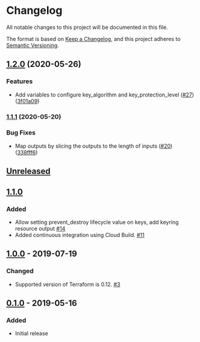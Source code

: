 # Changelog

All notable changes to this project will be documented in this file.

The format is based on
[Keep a Changelog](https://keepachangelog.com/en/1.0.0/),
and this project adheres to
[Semantic Versioning](https://semver.org/spec/v2.0.0.html).

## [1.2.0](https://www.github.com/terraform-google-modules/terraform-google-kms/compare/v1.1.1...v1.2.0) (2020-05-26)


### Features

* Add variables to configure key_algorithm and key_protection_level  ([#27](https://www.github.com/terraform-google-modules/terraform-google-kms/issues/27)) ([3f01a09](https://www.github.com/terraform-google-modules/terraform-google-kms/commit/3f01a09f816da0b39f1ab35bed8f6cea694bed57))

### [1.1.1](https://www.github.com/terraform-google-modules/terraform-google-kms/compare/v1.1.0...v1.1.1) (2020-05-20)


### Bug Fixes

* Map outputs by slicing the outputs to the length of inputs ([#20](https://www.github.com/terraform-google-modules/terraform-google-kms/issues/20)) ([338fff6](https://www.github.com/terraform-google-modules/terraform-google-kms/commit/338fff65ea1ae1cefcb40ed8166268d4400b7038))

## [Unreleased]

## [1.1.0]

### Added

- Allow setting prevent_destroy lifecycle value on keys, add keyring resource output [#14]
- Added continuous integration using Cloud Build. [#11]

## [1.0.0] - 2019-07-19

### Changed

- Supported version of Terraform is 0.12. [#3]

## [0.1.0] - 2019-05-16

### Added

- Initial release

[Unreleased]: https://github.com/terraform-google-modules/terraform-google-kms/compare/v1.0.0...HEAD
[1.1.0]: https://github.com/terraform-google-modules/terraform-google-kms/releases/tag/v1.1.0
[1.0.0]: https://github.com/terraform-google-modules/terraform-google-kms/releases/tag/v1.0.0
[0.1.0]: https://github.com/terraform-google-modules/terraform-google-kms/releases/tag/v0.1.0

[#14]: https://github.com/terraform-google-modules/terraform-google-kms/pull/11
[#11]: https://github.com/terraform-google-modules/terraform-google-kms/pull/11
[#3]: https://github.com/terraform-google-modules/terraform-google-kms/pull/3
